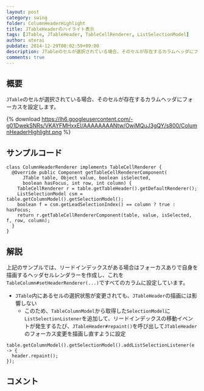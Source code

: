 ```yaml
---
layout: post
category: swing
folder: ColumnHeaderHighlight
title: JTableHeaderのハイライト表示
tags: [JTable, JTableHeader, TableCellRenderer, ListSelectionModel]
author: aterai
pubdate: 2014-12-29T00:02:59+09:00
description: JTableのセルが選択されている場合、そのセルが存在するカラムヘッダにフォーカスを設定します。
comments: true
---
```

## 概要
`JTable`のセルが選択されている場合、そのセルが存在するカラムヘッダにフォーカスを設定します。

{% download https://lh6.googleusercontent.com/-g01DwekSNRs/VKAYFMHxxEI/AAAAAAAANtw/OwiMQuJ3gQY/s800/ColumnHeaderHighlight.png %}

## サンプルコード
<pre class="prettyprint"><code>class ColumnHeaderRenderer implements TableCellRenderer {
  @Override public Component getTableCellRendererComponent(
      JTable table, Object value, boolean isSelected,
      boolean hasFocus, int row, int column) {
    TableCellRenderer r = table.getTableHeader().getDefaultRenderer();
    ListSelectionModel csm = table.getColumnModel().getSelectionModel();
    boolean f = csm.getLeadSelectionIndex() == column ? true : hasFocus;
    return r.getTableCellRendererComponent(table, value, isSelected, f, row, column);
  }
}
</code></pre>

## 解説
上記のサンプルでは、リードインデックスがある場合はフォーカスありで自身を描画するヘッダセルレンダラーを作成し、これを`TableColumn#setHeaderRenderer(...)`ですべてのカラムに設定しています。

- `JTable`内にあるセルの選択状態が変更されても、`JTableHeader`の描画には影響しない
    - このため、`TableColumnModel`から取得した`SelectionModel`に`ListSelectionListener`を追加して、リードインデックスの移動イベントが発生するたび、`JTableHeader#repaint()`を呼び出して`JTableHeader`のフォーカス変更を描画し直すように設定

<!-- dummy comment line for breaking list -->

<pre class="prettyprint"><code>table.getColumnModel().getSelectionModel().addListSelectionListener(e -&gt; {
  header.repaint();
});
</code></pre>

## コメント
